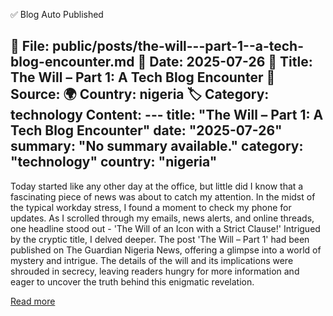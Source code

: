 ✅ Blog Auto Published

📂 File: public/posts/the-will---part-1--a-tech-blog-encounter.md
📅 Date: 2025-07-26
📌 Title: The Will – Part 1: A Tech Blog Encounter
🔗 Source: 
🌍 Country: nigeria
🏷️ Category: technology
Content: ---
title: "The Will – Part 1: A Tech Blog Encounter"
date: "2025-07-26"
summary: "No summary available."
category: "technology"
country: "nigeria"
---

Today started like any other day at the office, but little did I know that a fascinating piece of news was about to catch my attention. In the midst of the typical workday stress, I found a moment to check my phone for updates. As I scrolled through my emails, news alerts, and online threads, one headline stood out - 'The Will of an Icon with a Strict Clause!' Intrigued by the cryptic title, I delved deeper. The post 'The Will – Part 1' had been published on The Guardian Nigeria News, offering a glimpse into a world of mystery and intrigue. The details of the will and its implications were shrouded in secrecy, leaving readers hungry for more information and eager to uncover the truth behind this enigmatic revelation.

[Read more](undefined)

